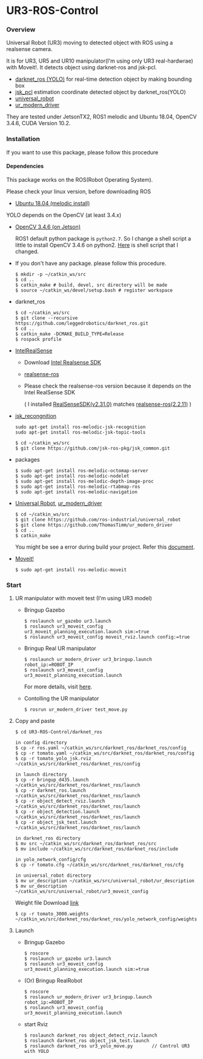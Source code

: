 # UR3-ROS-Control

### Overview

Universal Robot (UR3) moving to detected object with ROS using a realsense camera.

It is for UR3, UR5 and UR10 manipulator(I'm using only UR3 real-hardwrae) with Moveit!. It detects object using darknet-ros and jsk-pcl.

- [darknet_ros (YOLO)](https://github.com/leggedrobotics/darknet_ros) for real-time detection object by making bounding box
- [jsk_pcl](https://github.com/jsk-ros-pkg/jsk_recognition) estimation coordinate detected object by darknet_ros(YOLO)
- [universal_robot](http://wiki.ros.org/action/show/universal_robots?action=show&redirect=universal_robot)
- [ur_modern_driver](http://wiki.ros.org/ur_modern_driver)

They are tested under JetsonTX2, ROS1 melodic and Ubuntu 18.04, OpenCV 3.4.6, CUDA Version 10.2.

### Installation

If you want to use this package, please follow this procedure

#### Dependencies

This package works on the ROS(Robot Operating System).

Please check your linux version, before downloading ROS 

- [Ubuntu 18.04 (melodic install)](http://wiki.ros.org/melodic/Installation/Ubuntu)

YOLO depends on the OpenCV (at least 3.4.x)

- [OpenCV 3.4.6 (on Jetson)](https://jkjung-avt.github.io/opencv-on-nano/)

  ROS1 default python package is `python2.7`. So I change a shell script a little to install OpenCV 3.4.6 on python2. [Here](https://github.com/mywnajsldkf/object-detection/blob/master/doc/install_opencv-3.4.6.sh) is shell script that I changed.

- If you don't have any package. please follow this procedure.

  ```
  $ mkdir -p ~/catkin_ws/src
  $ cd ..
  $ catkin_make	# build, devel, src directory will be made
  $ source ~/catkin_ws/devel/setup.bash	# register workspace
  ```

- darknet_ros

  ```
  $ cd ~/catkin_ws/src
  $ git clone --recursive https://github.com/leggedrobotics/darknet_ros.git
  $ cd ..
  $ catkin_make -DCMAKE_BUILD_TYPE=Release
  $ rospack profile
  ```

- [IntelRealSense](https://github.com/IntelRealSense)

  - Download [Intel Realsense SDK](https://github.com/IntelRealSense/librealsense/releases)

  - [realsense-ros](https://github.com/IntelRealSense/librealsense/releases)

  - Please check the realsense-ros version because it depends on the Intel RealSense SDK

    ( I installed [RealSenseSDK(v2.31.0)](https://github.com/IntelRealSense/librealsense/releases/tag/v2.31.0) matches [realsense-ros(2.2.11)](https://github.com/IntelRealSense/realsense-ros/tree/2.2.11) )

- [jsk_recongnition](https://github.com/jsk-ros-pkg/jsk_recognition)

  ```
  sudo apt-get install ros-melodic-jsk-recognition
  sudo apt-get install ros-melodic-jsk-topic-tools
  
  $ cd ~/catkin_ws/src
  $ git clone https://github.com/jsk-ros-pkg/jsk_common.git
  ```

- packages

  ```
  $ sudo apt-get install ros-melodic-octomap-server
  $ sudo apt-get install ros-melodic-nodelet
  $ sudo apt-get install ros-melodic-depth-image-proc
  $ sudo apt-get install ros-melodic-rtabmap-ros
  $ sudo apt-get install ros-melodic-navigation
  ```

- [Universal Robot](https://github.com/ros-industrial/universal_robot), [ur_modern_driver](https://github.com/ros-industrial/ur_modern_driver)

  ```
  $ cd ~/catkin_ws/src
  $ git clone https://github.com/ros-industrial/universal_robot
  $ git clone https://github.com/ThomasTimm/ur_modern_driver
  $ cd ..
  $ catkin_make
  ```

  You might be see a error during build your project. Refer this [document](https://github.com/ros-industrial/ur_modern_driver/issues/58).

- [Moveit!](https://moveit.ros.org/)

  ```
  $ sudo apt-get install ros-melodic-moveit
  ```


### Start

1. UR manipulator with moveit test (I'm using UR3 model)

   - Bringup Gazebo

     ```
     $ roslaunch ur_gazebo ur3.launch
     $ roslaunch ur3_moveit_config ur3_moveit_planning_execution.launch sim:=true
     $ roslaunch ur3_moveit_config moveit_rviz.launch config:=true
     ```

   - Bringup Real UR manipulator

     ```
     $ roslaunch ur_modern_driver ur3_bringup.launch robot_ip:=ROBOT_IP
     $ roslaunch ur3_moveit_config ur3_moveit_planning_execution.launch
     ```

     For more details, visit [here](http://wiki.ros.org/universal_robot/Tutorials/Getting%20Started%20with%20a%20Universal%20Robot%20and%20ROS-Industrial).

   - Contolling the UR manipulator

     ```
     $ rosrun ur_modern_driver test_move.py
     ```

2. Copy and paste

   ```
   $ cd UR3-ROS-Control/darknet_ros
   
   in config directory
   $ cp -r ros.yaml ~/catkin_ws/src/darknet_ros/darknet_ros/config
   $ cp -r tomato.yaml ~/catkin_ws/src/darknet_ros/darknet_ros/config
   $ cp -r tomato_yolo_jsk.rviz ~/catkin_ws/src/darknet_ros/darknet_ros/config
   
   in launch directory
   $ cp -r bringup_d435.launch ~/catkin_ws/src/darknet_ros/darknet_ros/launch
   $ cp -r darknet_ros.launch ~/catkin_ws/src/darknet_ros/darknet_ros/launch
   $ cp -r object_detect_rviz.launch ~/catkin_ws/src/darknet_ros/darknet_ros/launch
   $ cp -r object_detection.launch ~/catkin_ws/src/darknet_ros/darknet_ros/launch
   $ cp -r object_jsk_test.launch ~/catkin_ws/src/darknet_ros/darknet_ros/launch
   
   in darknet_ros directory
   $ mv src ~/catkin_ws/src/darknet_ros/darknet_ros/src
   $ mv include ~/catkin_ws/src/darknet_ros/darknet_ros/include
   
   in yolo_network_config/cfg
   $ cp -r tomato.cfg ~/catkin_ws/src/darknet_ros/darknet_ros/cfg
   
   in universal_robot directory
   $ mv ur_description ~/catkin_ws/src/universal_robot/ur_description
   $ mv ur_description ~/catkin_ws/src/universal_robot/ur3_moveit_config
   ```

   Weight file Download [link](https://drive.google.com/file/d/1f615qxgQMaswqy6ZJyNqtfsV400mJbBY/view)

   ```
   $ cp -r tomato_3000.weights ~/catkin_ws/src/darknet_ros/darknet_ros/yolo_network_config/weights
   ```

3. Launch

   - Bringup Gazebo

     ```
     $ roscore
     $ roslaunch ur_gazebo ur3.launch
     $ roslaunch ur3_moveit_config ur3_moveit_planning_execution.launch sim:=true
     ```

   - (Or) Bringup RealRobot

     ```
     $ roscore
     $ roslaunch ur_modern_driver ur3_bringup.launch robot_ip:=ROBOT_IP
     $ roslaunch ur3_moveit_config ur3_moveit_planning_execution.launch
     ```

   - start Rviz

     ```
     $ roslaunch darknet_ros object_detect_rviz.launch
     $ roslaunch darknet_ros object_jsk_test.launch
     $ roslaunch darknet_ros ur3_yolo_move.py 		// Control UR3 with YOLO  
     ```

     

   

